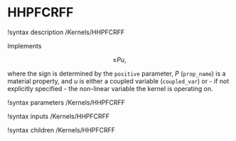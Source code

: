 # HHPFCRFF

!syntax description /Kernels/HHPFCRFF

Implements

$$
\pm P u,
$$

where the sign is determined by the `positive` parameter, $P$ (`prop_name`) is a
material property, and $u$ is either a coupled variable (`coupled_var`)
or - if not explicitly specified - the non-linear variable the kernel is operating on.

!syntax parameters /Kernels/HHPFCRFF

!syntax inputs /Kernels/HHPFCRFF

!syntax children /Kernels/HHPFCRFF
